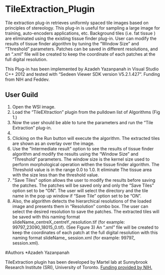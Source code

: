 # TileExtraction_Plugin
Tile extraction plug-in retrieves uniformly spaced tile images based on principles of stereology. This plug-in is useful for sampling a large image for training, auto-encoders applications, etc.
Background tiles (i.e. fat tissue ) are eliminated using the existing tissue finder plug-in.
User can modify the results of tissue finder algorithm by tuning the “Window Size” and “Threshold” parameters.
Patches can be saved in different resolutions, and an “.xml” file will be created to keep the coordinate of each patches at the full digital resolution.

This Plug-in has been implemented by Azadeh Yazanpanah in Visual Studio C++ 2012 and tested with “Sedeen Viewer SDK version V5.2.1.427”. Funding from NIH and Feddev.

## User Guild
1.	Open the WSI image. 
2.	Load the “TileEXtraction” plugin from the pulldown list of Algorithms (Fig 1.)
3.	Now the user should be able to tune the parameters and run the “Tile Extraction” plug-in.
4.  
4.  Clicking on the Run button will execute the algorithm. The extracted tiles are shown as an overlay over the image.
5. Use the "Intermediate result" option to see the results of tissue finder algorithm and modify the results using the “Window Size” and “Threshold” parameters. The window size is the kernel size used to perform morphological operation withen the tissue finder algorithm. The Threshold value is in the range 0.0 to 1.0. It eliminate The tissue area with the size less than the threshold value.
6. "Save Tiles" option allows the user to modify the results before saving the patches. The patches will be saved only and only the “Save Tiles” option set to be “ON”. The user will select the directory and the tile name in the pop up window if “Save Tile” option set to be “ON”.
7. Also, the algorithm detects the hierarchical resolutions of the loaded image and presents them in “Resolution” combo box. The user can select the desired resolution to save the patches.
The extracted tiles will be saved with this naming format slideName_centreX_centreY_resolution.tif (for example: 99797_23090_18015_0.tif). (See Figure 3)
An “.xml” file will be created to keep the coordinates of each patch at the full digital resolution with this naming format slideName_ session.xml (for example: 99797_ session.xml).


#Authors
*Azadeh Yazanpanah

TileExtraction plugin has been developed by Martel lab at Sunnybrook Research Institute (SRI), University of Toronto.
[Funding provided by NIH.](https://itcr.nci.nih.gov/funded-project/pathology-image-informatics-platform-visualization-analysis-and-management)
